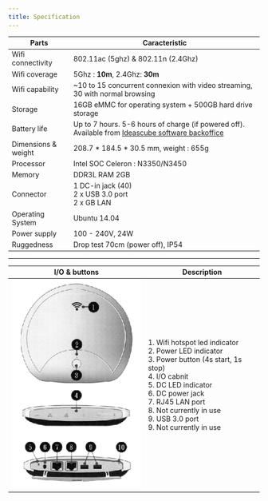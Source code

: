 ```yaml
---
title: Specification
---
```


| Parts | Caracteristic |
|------------------------------------|------------|
| Wifi connectivity | 802.11ac (5ghz) & 802.11n (2.4Ghz) |
| Wifi coverage | 5Ghz : **10m**, 2.4Ghz: **30m** |
| Wifi capability | ~10 to 15 concurrent connexion with video streaming, 30 with normal browsing |
| Storage | 16GB eMMC for operating system + 500GB hard drive storage |
| Battery life | Up to 7 hours. 5-6 hours of charge (if powered off). Available from [Ideascube software backoffice](http://ideascube.doc.bibliosansfrontieres.org/en/administrateur) |
| Dimensions & weight | 208.7 * 184.5 * 30.5 mm, weight : 655g |
| Processor | Intel SOC Celeron : N3350/N3450 |
| Memory | DDR3L RAM 2GB |
| Connector | 1 DC-in jack (40)<br />2 x USB 3.0 port<br />2 x GB LAN |
| Operating System | Ubuntu 14.04 |
| Power supply | 100 - 240V, 24W |
| Ruggedness | Drop test 70cm (power off), IP54 |

---

| I/O & buttons | Description |
|--|--|
|![](cap_connector.png)| 1. Wifi hotspot led indicator<br />2. Power LED indicator<br />3. Power button (4s start, 1s stop)<br />4. I/O cabnit<br />5. DC LED indicator<br />6. DC power jack<br />7. RJ45 LAN port<br />8. Not currently in use<br />9. USB 3.0 port<br />9. Not currently in use<br /> |


